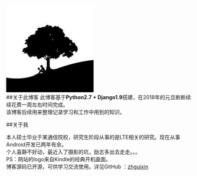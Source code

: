![about_me](/static/img/blog_img.jpg)  
##<span class="octicon octicon-book"></span>关于此博客
此博客基于**Python2.7 + Django1.9**搭建，在2018年的元旦断断续续花费一周左右时间完成。  
该博客后续用来整理记录学习和工作中用到的知识。

##<span class="octicon octicon-mortar-board"></span>关于我

本人硕士毕业于某通信院校，研究生阶段从事的是LTE相关的研究。现在从事Android开发已两年有余。  
个人喜静不好动，最近入了摄影的坑，励志多出去走走。。。  
PS：网站的logo来自Kindle的经典开机画面。  
博客源码已开源，可供学习交流使用。详见GitHub&nbsp;<span class="octicon octicon-mark-github"></span>：[zhguixin](https://github.com/zhguixin)  
